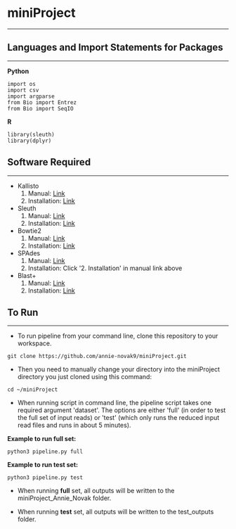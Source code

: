 # miniProject
---
## Languages and Import Statements for Packages
---
**Python**
```
import os
import csv
import argparse
from Bio import Entrez
from Bio import SeqIO
```
**R**
```
library(sleuth)
library(dplyr)
```

## Software Required ##
---
- Kallisto
    1. Manual:  [Link](https://pachterlab.github.io/kallisto/manual)
    2. Installation:  [Link](https://pachterlab.github.io/kallisto/download)
- Sleuth
    1. Manual:  [Link](https://pachterlab.github.io/sleuth/manual)
    2. Installation:  [Link](https://pachterlab.github.io/sleuth/download)
- Bowtie2
    1. Manual:  [Link](http://bowtie-bio.sourceforge.net/bowtie2/manual.shtml)
    2. Installation:  [Link](https://sites.google.com/site/wiki4metagenomics/tools/bowtie2/install)
- SPAdes
    1. Manual:  [Link](https://cab.spbu.ru/files/release3.13.0/manual.html)
    2. Installation:  Click '2. Installation' in manual link above
- Blast+
    1. Manual:  [Link](https://www.ncbi.nlm.nih.gov/books/NBK279691/)
    2. Installation:  [Link](https://www.ncbi.nlm.nih.gov/books/NBK279671/)
 
 ## To Run ##
 ---
* To run pipeline from your command line, clone this repository to your workspace.
```
git clone https://github.com/annie-novak9/miniProject.git
```

* Then you need to manually change your directory into the miniProject directory you just cloned using this command:
```
cd ~/miniProject
```

* When running script in command line, the pipeline script takes one required argument 'dataset'. The options are either 'full' (in order to test the full set of input reads) or 'test' (which only runs the reduced input read files and runs in about 5 minutes).

**Example to run full set:**
```
python3 pipeline.py full
```
**Example to run test set:**
```
python3 pipeline.py test
```

* When running **full** set, all outputs will be written to the miniProject_Annie_Novak folder.

* When running **test** set, all outputs will be written to the test_outputs folder.
